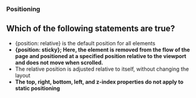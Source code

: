 ### Positioning
## Which of the following statements are true?

- {position: relative} is the default position for all elements
- __{position: sticky}; Here, the element is removed from the flow of the page and positioned
at a specified position relative to the viewport and does not move when scrolled.__
- The relative position is adjusted relative to itself, without changing the layout
- __The top, right, bottom, left, and z-index properties do not apply to static positioning__
